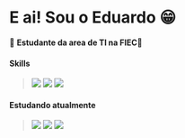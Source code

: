 # E ai! Sou o Eduardo 😁


📖 **Estudante da area de TI na FIEC**📖




#### Skills
> <img src = 	"https://img.shields.io/badge/HTML5-E34F26?style=for-the-badge&logo=html5&logoColor=white"> <img src = "https://img.shields.io/badge/CSS3-1572B6?style=for-the-badge&logo=css3&logoColor=white"> <img src = "https://img.shields.io/badge/JavaScript-323330?style=for-the-badge&logo=javascript&logoColor=F7DF1E">

#### Estudando atualmente
>   <img src = "https://img.shields.io/badge/React-20232A?style=for-the-badge&logo=react&logoColor=61DAFB"> <img src ="https://img.shields.io/badge/Tailwind_CSS-38B2AC?style=for-the-badge&logo=tailwind-css&logoColor=white"> <img src = "https://img.shields.io/badge/Java-ED8B00?style=for-the-badge&logo=java&logoColor=white">



